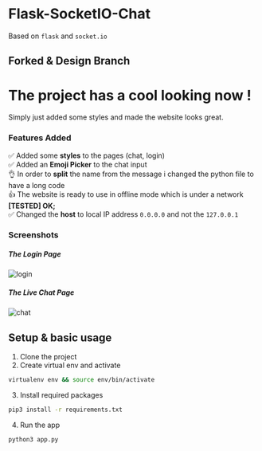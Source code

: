 Flask-SocketIO-Chat
===================

Based on `flask` and `socket.io`

## Forked & Design Branch
# The project has a cool looking now !
Simply just added some styles and made the website looks great.
 
### Features Added
✅ Added some **styles** to the pages (chat, login)\
✅ Added an **Emoji Picker** to the chat input\
👌 In order to **split** the name from the message i changed the python file to have a long code\
👍 The website is ready to use in offline mode which is under a network **[TESTED] OK;**\
✅ Changed the **host** to local IP address `0.0.0.0` and not the `127.0.0.1`

### Screenshots

##### The Login Page
![login](https://user-images.githubusercontent.com/46670360/104587573-b490ea80-5684-11eb-8f75-0fd2b2a2aa65.png)

##### The Live Chat Page
![chat](https://user-images.githubusercontent.com/46670360/104587563-b195fa00-5684-11eb-8343-7e8ef5604787.png)


## Setup & basic usage
1. Clone the project
2. Create virtual env and activate
```bash
virtualenv env && source env/bin/activate
```
3. Install required packages
```bash
pip3 install -r requirements.txt
```
4. Run the app 
```bash
python3 app.py
```
